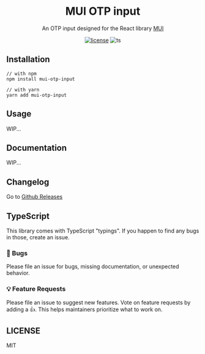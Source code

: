 <div align="center">
<h1>MUI OTP input</h1>
  <p>An OTP input designed for the React library <a href="https://mui.com/">MUI</a></p>
</div>
<div align="center">

[![license](https://img.shields.io/badge/license-MIT-blue.svg)](https://github.com/viclafouch/mui-otp-input/blob/main/LICENSE)
![ts](https://badgen.net/badge/Built%20With/TypeScript/blue)

</div>

## Installation

```
// with npm
npm install mui-otp-input

// with yarn
yarn add mui-otp-input
```

## Usage

WIP...

## Documentation

WIP...

## Changelog

Go to [Github Releases](https://github.com/viclafouch/mui-otp-input/releases)

## TypeScript

This library comes with TypeScript "typings". If you happen to find any bugs in those, create an issue.

### 🐛 Bugs

Please file an issue for bugs, missing documentation, or unexpected behavior.

### 💡 Feature Requests

Please file an issue to suggest new features. Vote on feature requests by adding
a 👍. This helps maintainers prioritize what to work on.

## LICENSE

MIT
